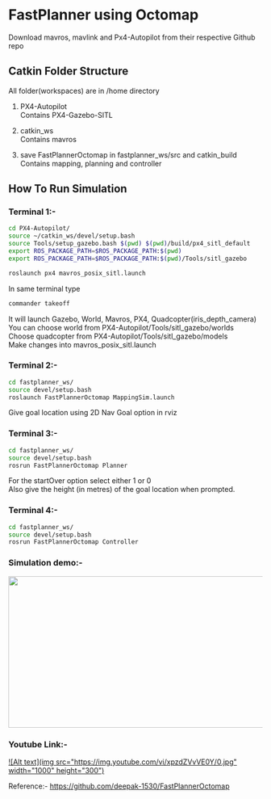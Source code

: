# FastPlanner using Octomap 

Download mavros, mavlink and Px4-Autopilot from their respective Github repo

## Catkin Folder Structure
All folder(workspaces) are in /home directory
1. PX4-Autopilot\
  Contains PX4-Gazebo-SITL
 
2. catkin_ws\
  Contains mavros
  
3. save FastPlannerOctomap in fastplanner_ws/src and catkin_build 
  Contains mapping, planning and controller


## How To Run Simulation

### Terminal 1:-
```bash
cd PX4-Autopilot/
source ~/catkin_ws/devel/setup.bash
source Tools/setup_gazebo.bash $(pwd) $(pwd)/build/px4_sitl_default
export ROS_PACKAGE_PATH=$ROS_PACKAGE_PATH:$(pwd)
export ROS_PACKAGE_PATH=$ROS_PACKAGE_PATH:$(pwd)/Tools/sitl_gazebo

roslaunch px4 mavros_posix_sitl.launch
```

In same terminal type
```bash
commander takeoff
```

It will launch Gazebo, World, Mavros, PX4, Quadcopter(iris_depth_camera)\
You can choose world from PX4-Autopilot/Tools/sitl_gazebo/worlds\
Choose quadcopter from PX4-Autopilot/Tools/sitl_gazebo/models\
Make changes into mavros_posix_sitl.launch

### Terminal 2:-
```bash
cd fastplanner_ws/
source devel/setup.bash
roslaunch FastPlannerOctomap MappingSim.launch
```
Give goal location using 2D Nav Goal option in rviz

### Terminal 3:-
```bash
cd fastplanner_ws/
source devel/setup.bash
rosrun FastPlannerOctomap Planner
```
For the startOver option select either 1 or 0\
Also give the height (in metres) of the goal location when prompted.

### Terminal 4:-
```bash
cd fastplanner_ws/
source devel/setup.bash
rosrun FastPlannerOctomap Controller
```
### Simulation demo:-
<img src="https://github.com/Garuda-IIITH-RRC/Octomap_FastPlanner_simulation/blob/main/fast_sim.gif" width="1000" height="300">

### Youtube Link:-
[![Alt text](img src="https://img.youtube.com/vi/xpzdZVvVE0Y/0.jpg" width="1000" height="300")](https://www.youtube.com/watch?v=xpzdZVvVE0Y)


Reference:- https://github.com/deepak-1530/FastPlannerOctomap
